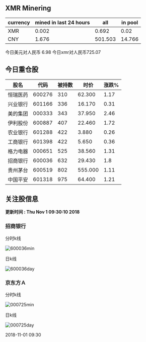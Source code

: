 ## XMR Minering

|currency|mined in last 24 hours|all|in pool|
|---|---|---|---|
|XMR|0.002|0.692|0.02|
|CNY|1.676|501.503|14.766|

今日美元对人民币 6.98	今日xmr对人民币725.07


## 今日重仓股 

|股名|代码|被持数|时价|涨跌%|
|---|---|---|---|---|
|恒瑞医药|600276|310|62.300|1.17|
|兴业银行|601166|336|16.170|0.31|
|美的集团|000333|343|37.950|2.46|
|伊利股份|600887|407|22.460|1.72|
|农业银行|601288|422|3.880|0.26|
|工商银行|601398|422|5.650|0.36|
|格力电器|000651|525|38.560|1.31|
|招商银行|600036|632|29.430|1.8|
|贵州茅台|600519|802|555.000|1.11|
|中国平安|601318|975|64.400|1.21|

## 关注股信息
**更新时间 : Thu Nov  1 09:30:10 2018**
### 招商银行 
分时k线

![600036min](http://image.sinajs.cn/newchart/min/n/sh600036.gif)

日k线

![600036day](http://image.sinajs.cn/newchart/daily/n/sh600036.gif)

### 京东方Ａ 
分时k线

![000725min](http://image.sinajs.cn/newchart/min/n/sz000725.gif)

日k线

![000725day](http://image.sinajs.cn/newchart/daily/n/sz000725.gif)

2018-11-01 09:30